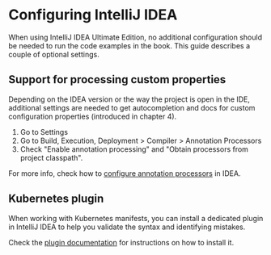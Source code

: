 # Configuring IntelliJ IDEA

When using IntelliJ IDEA Ultimate Edition, no additional configuration should be needed to run the code examples in the book. This guide describes a couple of optional settings.

## Support for processing custom properties

Depending on the IDEA version or the way the project is open in the IDE, additional settings are needed to get autocompletion and docs for custom configuration properties (introduced in chapter 4).

1. Go to Settings
1. Go to Build, Execution, Deployment > Compiler > Annotation Processors
1. Check "Enable annotation processing" and "Obtain processors from project classpath".

For more info, check how to [configure annotation processors](https://www.jetbrains.com/help/idea/annotation-processors-support.html) in IDEA.

## Kubernetes plugin

When working with Kubernetes manifests, you can install a dedicated plugin in IntelliJ IDEA to help you validate the syntax and identifying mistakes.

Check the [plugin documentation](https://plugins.jetbrains.com/plugin/10485-kubernetes) for instructions on how to install it.
